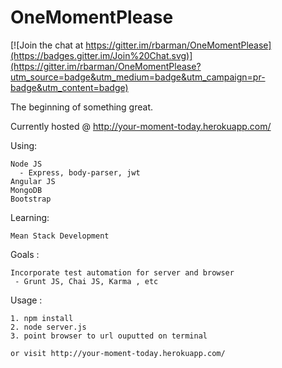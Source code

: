 # OneMomentPlease

[![Join the chat at https://gitter.im/rbarman/OneMomentPlease](https://badges.gitter.im/Join%20Chat.svg)](https://gitter.im/rbarman/OneMomentPlease?utm_source=badge&utm_medium=badge&utm_campaign=pr-badge&utm_content=badge)

The beginning of something great. 

Currently hosted @ http://your-moment-today.herokuapp.com/

Using: 

    Node JS
      - Express, body-parser, jwt
    Angular JS
    MongoDB
    Bootstrap

Learning: 

    Mean Stack Development
  
Goals :

    Incorporate test automation for server and browser
     - Grunt JS, Chai JS, Karma , etc

Usage :

    1. npm install
    2. node server.js
    3. point browser to url ouputted on terminal
    
    or visit http://your-moment-today.herokuapp.com/
